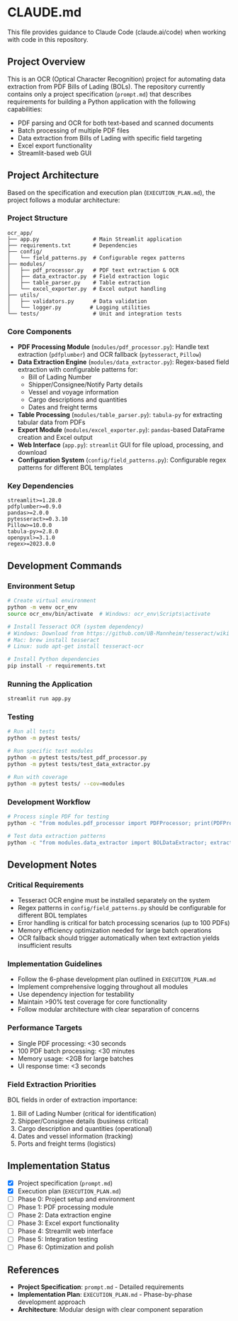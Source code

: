 # CLAUDE.md

This file provides guidance to Claude Code (claude.ai/code) when working with code in this repository.

## Project Overview

This is an OCR (Optical Character Recognition) project for automating data extraction from PDF Bills of Lading (BOLs). The repository currently contains only a project specification (`prompt.md`) that describes requirements for building a Python application with the following capabilities:

- PDF parsing and OCR for both text-based and scanned documents
- Batch processing of multiple PDF files
- Data extraction from Bills of Lading with specific field targeting
- Excel export functionality
- Streamlit-based web GUI

## Project Architecture

Based on the specification and execution plan (`EXECUTION_PLAN.md`), the project follows a modular architecture:

### Project Structure
```
ocr_app/
├── app.py                 # Main Streamlit application
├── requirements.txt       # Dependencies
├── config/
│   └── field_patterns.py  # Configurable regex patterns
├── modules/
│   ├── pdf_processor.py   # PDF text extraction & OCR
│   ├── data_extractor.py  # Field extraction logic
│   ├── table_parser.py    # Table extraction
│   └── excel_exporter.py  # Excel output handling
├── utils/
│   ├── validators.py      # Data validation
│   └── logger.py         # Logging utilities
└── tests/                 # Unit and integration tests
```

### Core Components
- **PDF Processing Module** (`modules/pdf_processor.py`): Handle text extraction (`pdfplumber`) and OCR fallback (`pytesseract`, `Pillow`)
- **Data Extraction Engine** (`modules/data_extractor.py`): Regex-based field extraction with configurable patterns for:
  - Bill of Lading Number
  - Shipper/Consignee/Notify Party details
  - Vessel and voyage information
  - Cargo descriptions and quantities
  - Dates and freight terms
- **Table Processing** (`modules/table_parser.py`): `tabula-py` for extracting tabular data from PDFs
- **Export Module** (`modules/excel_exporter.py`): `pandas`-based DataFrame creation and Excel output
- **Web Interface** (`app.py`): `streamlit` GUI for file upload, processing, and download
- **Configuration System** (`config/field_patterns.py`): Configurable regex patterns for different BOL templates

### Key Dependencies
```
streamlit>=1.28.0
pdfplumber>=0.9.0
pandas>=2.0.0
pytesseract>=0.3.10
Pillow>=10.0.0
tabula-py>=2.8.0
openpyxl>=3.1.0
regex>=2023.0.0
```

## Development Commands

### Environment Setup
```bash
# Create virtual environment
python -m venv ocr_env
source ocr_env/bin/activate  # Windows: ocr_env\Scripts\activate

# Install Tesseract OCR (system dependency)
# Windows: Download from https://github.com/UB-Mannheim/tesseract/wiki
# Mac: brew install tesseract
# Linux: sudo apt-get install tesseract-ocr

# Install Python dependencies
pip install -r requirements.txt
```

### Running the Application
```bash
streamlit run app.py
```

### Testing
```bash
# Run all tests
python -m pytest tests/

# Run specific test modules
python -m pytest tests/test_pdf_processor.py
python -m pytest tests/test_data_extractor.py

# Run with coverage
python -m pytest tests/ --cov=modules
```

### Development Workflow
```bash
# Process single PDF for testing
python -c "from modules.pdf_processor import PDFProcessor; print(PDFProcessor().process_pdf('sample.pdf'))"

# Test data extraction patterns
python -c "from modules.data_extractor import BOLDataExtractor; extractor = BOLDataExtractor(); print(extractor.test_patterns())"
```

## Development Notes

### Critical Requirements
- Tesseract OCR engine must be installed separately on the system
- Regex patterns in `config/field_patterns.py` should be configurable for different BOL templates
- Error handling is critical for batch processing scenarios (up to 100 PDFs)
- Memory efficiency optimization needed for large batch operations
- OCR fallback should trigger automatically when text extraction yields insufficient results

### Implementation Guidelines
- Follow the 6-phase development plan outlined in `EXECUTION_PLAN.md`
- Implement comprehensive logging throughout all modules
- Use dependency injection for testability
- Maintain >90% test coverage for core functionality
- Follow modular architecture with clear separation of concerns

### Performance Targets
- Single PDF processing: <30 seconds
- 100 PDF batch processing: <30 minutes  
- Memory usage: <2GB for large batches
- UI response time: <3 seconds

### Field Extraction Priorities
BOL fields in order of extraction importance:
1. Bill of Lading Number (critical for identification)
2. Shipper/Consignee details (business critical)
3. Cargo description and quantities (operational)
4. Dates and vessel information (tracking)
5. Ports and freight terms (logistics)

## Implementation Status

- [x] Project specification (`prompt.md`)
- [x] Execution plan (`EXECUTION_PLAN.md`)
- [ ] Phase 0: Project setup and environment
- [ ] Phase 1: PDF processing module
- [ ] Phase 2: Data extraction engine
- [ ] Phase 3: Excel export functionality
- [ ] Phase 4: Streamlit web interface
- [ ] Phase 5: Integration testing
- [ ] Phase 6: Optimization and polish

## References

- **Project Specification**: `prompt.md` - Detailed requirements
- **Implementation Plan**: `EXECUTION_PLAN.md` - Phase-by-phase development approach
- **Architecture**: Modular design with clear component separation
